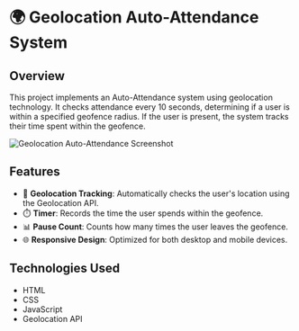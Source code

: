 # 🌍 Geolocation Auto-Attendance System

## Overview

This project implements an Auto-Attendance system using geolocation technology. It checks attendance every 10 seconds, determining if a user is within a specified geofence radius. If the user is present, the system tracks their time spent within the geofence.

![Geolocation Auto-Attendance Screenshot](screenshot.png) <!-- Replace with your actual screenshot file -->

## Features

- 📍 **Geolocation Tracking**: Automatically checks the user's location using the Geolocation API.
- ⏱️ **Timer**: Records the time the user spends within the geofence.
- 📊 **Pause Count**: Counts how many times the user leaves the geofence.
- 🌐 **Responsive Design**: Optimized for both desktop and mobile devices.

## Technologies Used

- HTML
- CSS
- JavaScript
- Geolocation API
